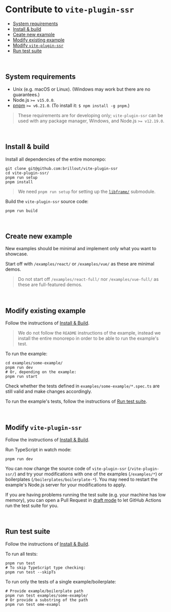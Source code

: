 # Contribute to `vite-plugin-ssr`

- [System requirements](#system-requirements)
- [Install & build](#install--build)
- [Ceate new example](#create-new-example)
- [Modify existing example](#modify-existing-example)
- [Modify `vite-plugin-ssr`](#modify-vite-plugin-ssr)
- [Run test suite](#run-test-suite)

<br/>

## System requirements

- Unix (e.g. macOS or Linux). (Windows may work but there are no guarantees.)
- Node.js `>= v15.0.0`.
- [pnpm](https://pnpm.io/) `>= v6.21.0`. (To install it: `$ npm install -g pnpm`.)

> These requirements are for developing only; `vite-plugin-ssr` can be used with any package manager, Windows, and Node.js `>= v12.19.0`.

<br/>

## Install & build

Install all dependencies of the entire monorepo:

```shell
git clone git@github.com:brillout/vite-plugin-ssr
cd vite-plugin-ssr/
pnpm run setup
pnpm install
```

> We need `pnpm run setup` for setting up the [`libframe/`](https://github.com/vikejs/libframe) submodule.

Build the `vite-plugin-ssr` source code:

```shell
pnpm run build
```

<br/>

## Create new example

New examples should be minimal and implement only what you want to showcase.

Start off with `/examples/react/` or `/examples/vue/` as these are minimal demos.

> Do not start off `/examples/react-full/` nor `/examples/vue-full/` as these are full-featured demos.

<br/>

## Modify existing example

Follow the instructions of [Install & Build](#install--build).

> We do not follow the `README` instructions of the example, instead we install the entire monorepo in order to be able to run the example's test.

To run the example:

```shell
cd examples/some-example/
pnpm run dev
# Or, depending on the example:
pnpm run start
```

Check whether the tests defined in `examples/some-example/*.spec.ts` are still valid and make changes accordingly.

To run the example's tests, follow the instructions of [Run test suite](#run-test-suite).

<br/>

## Modify `vite-plugin-ssr`

Follow the instructions of [Install & Build](#install--build).

Run TypeScript in watch mode:

```shell
pnpm run dev
```

You can now change the source code of `vite-plugin-ssr` (`/vite-plugin-ssr/`) and try your modifications with one of the examples (`/examples/*`) or boilerplates (`/boilerplates/boilerplate-*`).
You may need to restart the example's Node.js server for your modifications to apply.

If you are having problems running the test suite (e.g. your machine has low memory),
you can open a Pull Request in
[draft mode](https://docs.github.com/en/github/collaborating-with-pull-requests/proposing-changes-to-your-work-with-pull-requests/changing-the-stage-of-a-pull-request#converting-a-pull-request-to-a-draft)
to let GitHub Actions run the test suite for you.

<br/>

## Run test suite

Follow the instructions of [Install & Build](#install--build).

To run all tests:

```shell
pnpm run test
# To skip TypeScript type checking:
pnpm run test --skipTs
```

To run only the tests of a single example/boilerplate:

```shell
# Provide example/boilerplate path
pnpm run test examples/some-example/
# Or provide a substring of the path
pnpm run test ome-exampl
```

